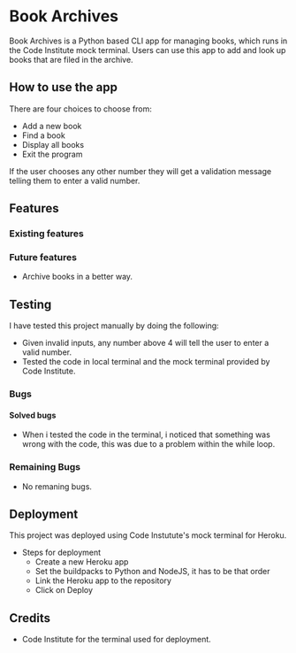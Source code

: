# Book Archives 

Book Archives is a Python based CLI app for managing books, which runs in the Code Institute mock terminal.
Users can use this app to add and look up books that are filed in the archive. 


## How to use the app 

There are four choices to choose from: 

* Add a new book 
* Find a book
* Display all books 
* Exit the program

If the user chooses any other number they will get a validation message telling them to enter
a valid number. 

## Features 

### Existing features

### Future features

* Archive books in a better way. 



## Testing

I have tested this project manually by doing the following: 

* Given invalid inputs, any number above 4 will tell the user to enter a valid number.
* Tested the code in local terminal and the mock terminal provided by Code Institute.


### Bugs 

#### Solved bugs

* When i tested the code in the terminal, i noticed that something was wrong with the code, this was
due to a problem within the while loop.

### Remaining Bugs 

* No remaning bugs. 

## Deployment

This project was deployed using Code Instutute's mock terminal for Heroku.

* Steps for deployment 
  - Create a new Heroku app
  - Set the buildpacks to Python and NodeJS, it has to be that order
  - Link the Heroku app to the repository
  - Click on Deploy



## Credits

* Code Institute for the terminal used for deployment.





